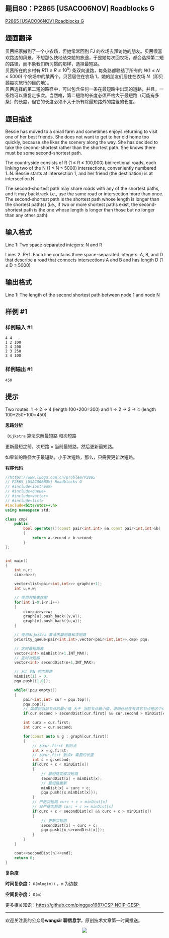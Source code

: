 ﻿## 题目80：P2865 [USACO06NOV] Roadblocks G

[P2865 [USACO06NOV] Roadblocks G](https://www.luogu.com.cn/problem/P2865)

## 题面翻译

贝茜把家搬到了一个小农场，但她常常回到 FJ 的农场去拜访她的朋友。贝茜很喜欢路边的风景，不想那么快地结束她的旅途，于是她每次回农场，都会选择第二短的路径，而不象我们所习惯的那样，选择最短路。  
贝茜所在的乡村有 $R(1\le R \le 10^5)$ 条双向道路，每条路都联结了所有的 $N(1\le N\le 5000)$ 个农场中的某两个。贝茜居住在农场 $1$，她的朋友们居住在农场 $N$（即贝茜每次旅行的目的地）。  
贝茜选择的第二短的路径中，可以包含任何一条在最短路中出现的道路，并且，一条路可以重复走多次。当然咯，第二短路的长度必须严格大于最短路（可能有多条）的长度，但它的长度必须不大于所有除最短路外的路径的长度。

## 题目描述

Bessie has moved to a small farm and sometimes enjoys returning to visit one of her best friends. She does not want to get to her old home too quickly, because she likes the scenery along the way. She has decided to take the second-shortest rather than the shortest path. She knows there must be some second-shortest path.

The countryside consists of R (1 ≤ R ≤ 100,000) bidirectional roads, each linking two of the N (1 ≤ N ≤ 5000) intersections, conveniently numbered 1..N. Bessie starts at intersection 1, and her friend (the destination) is at intersection N.

The second-shortest path may share roads with any of the shortest paths, and it may backtrack i.e., use the same road or intersection more than once. The second-shortest path is the shortest path whose length is longer than the shortest path(s) (i.e., if two or more shortest paths exist, the second-shortest path is the one whose length is longer than those but no longer than any other path).

## 输入格式

Line 1: Two space-separated integers: N and R


Lines 2..R+1: Each line contains three space-separated integers: A, B, and D that describe a road that connects intersections A and B and has length D (1 ≤ D ≤ 5000)

## 输出格式

Line 1: The length of the second shortest path between node 1 and node N

## 样例 #1

### 样例输入 #1

```
4 4
1 2 100
2 4 200
2 3 250
3 4 100
```

### 样例输出 #1

```
450
```



## 提示

Two routes: 1 -> 2 -> 4 (length 100+200=300) and 1 -> 2 -> 3 -> 4 (length 100+250+100=450)

**思路分析**

` Dijkstra` 算法求解最短路 和次短路

更新最短之前，次短路 = 当前最短路，然后更新最短路。

如果新的路径大于最短路，小于次短路，那么，只需要更新次短路。

**程序代码**

```c++
//https://www.luogu.com.cn/problem/P2865
// P2865 [USACO06NOV] Roadblocks G
// #include<iostream>
// #include<queue>
// #include<vector>
// #include<list>
#include<bits/stdc++.h>
using namespace std;

class cmp{
    public:
        bool operator()(const pair<int,int> &a,const pair<int,int>&b)
        {
            return a.second > b.second;
        }
};


int main()
{
    int n,r;
    cin>>n>>r;

    vector<list<pair<int,int>>> graph(n+1);
    int u,v,w;

    // 使用邻接表存图
    for(int i=0;i<r;i++)
    {
        cin>>u>>v>>w;
        graph[u].push_back({v,w});
        graph[v].push_back({u,w});
    }

    // 使用dijkstra 算法求最短路和次短路
    priority_queue<pair<int,int>,vector<pair<int,int>>,cmp> pqu;

    // 定时最短距离
    vector<int> minDist(n+1,INT_MAX);
    // 定时次短路
    vector<int> secondDist(n+1,INT_MAX);

    // 从1 到N 的次短路
    minDist[1] = 0;
    pqu.push({1,0});

    while(!pqu.empty())
    {
        pair<int,int> cur = pqu.top();
        pqu.pop();
        // 如果到当前节点的最小值 大于 当前节点最小值，说明已经在有其它节点把这个secondDist[cur.first] 更新过
        if(cur.second > secondDist[cur.first] && cur.second > minDist[cur.first]) continue;

        int curx = cur.first;
        int curc = cur.second;

        for(const auto & g : graph[cur.first])
        {
            // 从cur.first 到的点
            int x = g.first;
            // 从cur.fist 到点x 需要的长度
            int c = g.second;
            if(curc + c < minDist[x])
            {
                // 最短路变成次短路
                secondDist[x] = minDist[x];
                // 最短路更新
                minDist[x] = curc + c;
                pqu.push({x,minDist[x]});
            }
            // 严格次短路 curc + c > minDist[x]
            // 非严格次短路 curc + c >= minDist[x]
            if(curc + c < secondDist[x] && curc + c > minDist[x])
            {
                // 更新次短路
                secondDist[x] = curc + c;
                pqu.push({x,secondDist[x]});
            }
        }
    }

    cout<<secondDist[n]<<endl;
    return 0;
}
```

**复杂度**

**时间复杂度：** `O(mlog(m))` ，`m` 为边数

**空间复杂度：** `O(m)` 

更多相关知识：https://github.com/pingguo1987/CSP-NOIP-GESP-

---

欢迎关注我的公众号**wangsir 聊信息学**，原创技术文章第一时间推送。

<center>
    <img src="https://cdn.jsdelivr.net/gh/pingguo1987/CSP-NOIP-GESP-/image/pic/公众号-扫码版.png">
</center>
